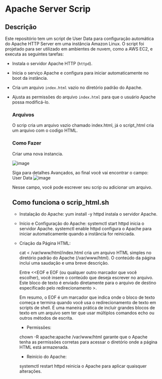 # Apache Server Scrip

## Descrição

Este repositório tem um script de User Data para configuração automática do Apache HTTP Server em uma instância Amazon Linux. O script foi projetado para ser utilizado em ambientes de nuvem, como a AWS EC2, e executa as seguintes tarefas:

- Instala o servidor Apache HTTP (`httpd`).
- Inicia o serviço Apache e configura para iniciar automaticamente no boot da instância.
- Cria um arquivo `index.html` vazio no diretório padrão do Apache.
- Ajusta as permissões do arquivo `index.html` para que o usuário Apache possa modificá-lo.

  ### Arquivos
  O scrip cria um arquivo vazio chamado index.html, já o script_html cria um arquivo com o codigo HTML.

  ### Como Fazer

  Criar uma nova instancia.
  
  ![image](https://github.com/user-attachments/assets/e42cea15-3a8a-4796-bb48-7c5e30ff0e1d)

  Siga para detalhes Avançados, ao final você vai encontrar o campo: User Data
  ![image](https://github.com/user-attachments/assets/151c97f7-ed75-4877-991b-a78e436244c7)

  Nesse campo, você pode escrever seu scrip ou adicionar um arquivo.

  ## Como funciona o scrip_html.sh

  - Instalação do Apache:
    yum install -y httpd instala o servidor Apache.

  - Início e Configuração do Apache:
    systemctl start httpd inicia o servidor Apache.
    systemctl enable httpd configura o Apache para iniciar automaticamente quando a         instância for reiniciada.
    
  - Criação da Página HTML:

    cat <<EOF > /var/www/html/index.html cria um arquivo HTML simples no diretório          padrão do Apache (/var/www/html). O conteúdo da página inclui uma saudação e uma        breve descrição.

    Entre <<EOF e EOF (ou qualquer outro marcador que você escolher), você insere o         conteúdo que deseja escrever no arquivo. Este bloco de texto é enviado diretamente      para o arquivo de destino especificado pelo redirecionamento >.

    Em resumo, o EOF é um marcador que indica onde o bloco de texto começa e termina        quando você usa o redirecionamento de texto em scripts de shell. É uma maneira          prática de incluir grandes blocos de texto em um arquivo sem ter que usar múltiplos     comandos echo ou outros métodos de escrita.
    
    - Permissões:

    chown -R apache:apache /var/www/html garante que o Apache tenha as permissões           corretas para acessar o diretório onde a página HTML está armazenada.
    
    - Reinício do Apache:

    systemctl restart httpd reinicia o Apache para aplicar quaisquer alterações.

  
  
  
  

